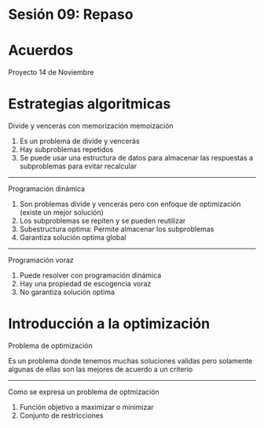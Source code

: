 # Sesión 09: Repaso

# Acuerdos

Proyecto 14 de Noviembre

# Estrategias algoritmicas

Divide y vencerás con memorización memoización

1. Es un problema de divide y vencerás
2. Hay subproblemas repetidos
3. Se puede usar una estructura de datos para almacenar las respuestas a subproblemas para evitar recalcular

---

Programación dinámica

1. Son problemas divide y vencerás pero con enfoque de optimización (existe un mejor solución)
2. Los subproblemas se repiten y se pueden reutilizar
3. Subestructura optima: Permite almacenar los subproblemas
4. Garantiza solución optima global

---

Programación voraz

1. Puede resolver con programación dinámica
2. Hay una propiedad de escogencia voraz
3. No garantiza solución optima

# Introducción a la optimización

Problema de optimización

Es un problema donde tenemos muchas soluciones validas pero solamente algunas de ellas son las mejores de acuerdo a un criterio

---

Como se expresa un problema de optmización

1. Función objetivo a maximizar o minimizar
2. Conjunto de restricciones
